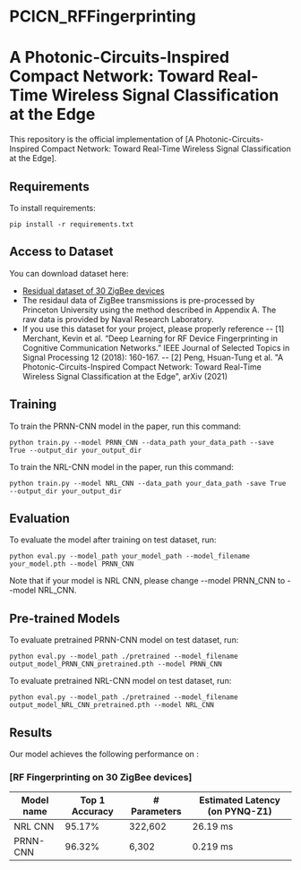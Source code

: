 # PCICN_RFFingerprinting


# A Photonic-Circuits-Inspired Compact Network: Toward Real-Time Wireless Signal Classification at the Edge

This repository is the official implementation of [A Photonic-Circuits-Inspired Compact Network: Toward Real-Time Wireless Signal Classification at the Edge]. 

<!-- >📋  Optional: include a graphic explaining your approach/main result, bibtex entry, link to demos, blog posts and tutorials -->

## Requirements

To install requirements:

```setup
pip install -r requirements.txt
```

<!--- >📋  Describe how to set up the environment, e.g. pip/conda/docker commands, download datasets, etc...--->

## Access to Dataset

You can download dataset here:

- [Residual dataset of 30 ZigBee devices](https://drive.google.com/drive/folders/1OjTdA0EHeh_DfGZZ8x0Aj8ShiRKw2BH1?usp=sharing) 
- The residaul data of ZigBee transmissions is pre-processed by Princeton University using the method described in Appendix A. The raw data is provided by Naval Research Laboratory. 
- If you use this dataset for your project, please properly reference 
-- [1] Merchant, Kevin et al. “Deep Learning for RF Device Fingerprinting in Cognitive Communication Networks.” IEEE Journal of Selected Topics in Signal Processing 12 (2018): 160-167.
-- [2] Peng, Hsuan-Tung et al. "A Photonic-Circuits-Inspired Compact Network: Toward Real-Time Wireless Signal Classification at the Edge", arXiv (2021)

## Training

To train the PRNN-CNN model in the paper, run this command:

```train
python train.py --model PRNN_CNN --data_path your_data_path --save True --output_dir your_output_dir
```

To train the NRL-CNN model in the paper, run this command:

```train
python train.py --model NRL_CNN --data_path your_data_path -save True --output_dir your_output_dir
```

<!-- >📋  Describe how to train the models, with example commands on how to train the models in your paper, including the full training procedure and appropriate hyperparameters. -->

## Evaluation

To evaluate the model after training on test dataset, run:

```eval
python eval.py --model_path your_model_path --model_filename your_model.pth --model PRNN_CNN
```
Note that if your model is NRL CNN, please change --model PRNN_CNN to --model NRL_CNN.

<!-- >📋  Describe how to evaluate the trained models on benchmarks reported in the paper, give commands that produce the results (section below).-->

## Pre-trained Models

To evaluate pretrained PRNN-CNN model on test dataset, run:

```eval
python eval.py --model_path ./pretrained --model_filename output_model_PRNN_CNN_pretrained.pth --model PRNN_CNN
```

To evaluate pretrained NRL-CNN model on test dataset, run:

```eval
python eval.py --model_path ./pretrained --model_filename output_model_NRL_CNN_pretrained.pth --model NRL_CNN
```

## Results

Our model achieves the following performance on :

### [RF Fingerprinting on 30 ZigBee devices]

| Model name         | Top 1 Accuracy  | # Parameters | Estimated Latency (on PYNQ-Z1) |
| ------------------ |---------------- | -------------| -------------------------------|
| NRL CNN            |     95.17%      |   322,602    |            26.19 ms            |
| PRNN-CNN           |     96.32%      |   6,302      |            0.219 ms            |

<!-- >📋  Include a table of results from your paper, and link back to the leaderboard for clarity and context. If your main result is a figure, include that figure and link to the command or notebook to reproduce it. 


## Contributing

>📋  Pick a licence and describe how to contribute to your code repository. -->

